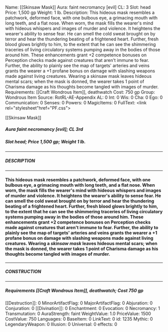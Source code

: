 Name: [[Skinsaw Mask]]
Aura: faint necromancy [evil]
CL: 3
Slot: head
Price: 1,500 gp
Weight: 1 lb.
Description: This hideous mask resembles a patchwork, deformed face, with one bulbous eye, a grimacing mouth with long teeth, and a flat nose. When worn, the mask fills the wearer's mind with hideous whispers and images of murder and violence. It heightens the wearer's ability to sense fear. He can smell the cold sweat brought on by terror and hear the thundering beating of a frightened heart. Further, fresh blood glows brightly to him, to the extent that he can see the shimmering traceries of living circulatory systems pumping away in the bodies of those around him. These enhancements grant +2 competence bonuses on Perception checks made against creatures that aren't immune to fear. Further, the ability to plainly see the map of targets' arteries and veins grants the wearer a +1 profane bonus on damage with slashing weapons made against living creatures. Wearing a skinsaw mask leaves hideous mental scars; when the mask is donned, the wearer takes 1 point of Charisma damage as his thoughts become tangled with images of murder.
Requirements: [[Craft Wondrous Item]], deathwatch
Cost: 750 gp
Group: Wondrous Item
Source: RotRL-AE-Appendix
AL: 0
Int: 0
Wis: 0
Cha: 0
Ego: 0
Communication: 0
Senses: 0
Powers: 0
MagicItems: 0
FullText: <link rel="stylesheet"href="PF.css"><div class="heading"><p class="alignleft">[[Skinsaw Mask]]</p><div style="clear: both;"></div></div><div><h5><b>Aura </b>faint necromancy [evil]; <b>CL </b>3rd</h5><h5><b>Slot </b>head; <b>Price </b>1,500 gp; <b>Weight </b>1 lb.</h5></div><hr/><div><h5><b>DESCRIPTION</b></h5></div><hr/><div><h4><p>This hideous mask resembles a patchwork, deformed face, with one bulbous eye, a grimacing mouth with long teeth, and a flat nose. When worn, the mask fills the wearer's mind with hideous whispers and images of murder and violence. It heightens the wearer's ability to sense fear. He can smell the cold sweat brought on by terror and hear the thundering beating of a frightened heart. Further, fresh blood glows brightly to him, to the extent that he can see the shimmering traceries of living circulatory systems pumping away in the bodies of those around him. These enhancements grant +2 competence bonuses on Perception checks made against creatures that aren't immune to fear. Further, the ability to plainly see the map of targets' arteries and veins grants the wearer a +1 profane bonus on damage with slashing weapons made against living creatures. Wearing a <i>skinsaw mask</i> leaves hideous mental scars; when the mask is donned, the wearer takes 1 point of Charisma damage as his thoughts become tangled with images of murder.</p></h4></div><hr/><div><h5><b>CONSTRUCTION</b></h5></div><hr/><div><h5><b>Requirements </b>[[Craft Wondrous Item]], <i>deathwatch</i>; <b>Cost </b>750 gp</h5></div>
[[Destruction]]: 0
MinorArtifactFlag: 0
MajorArtifactFlag: 0
Abjuration: 0
Conjuration: 0
[[Divination]]: 0
Enchantment: 0
Evocation: 0
Necromancy: 1
Transmutation: 0
AuraStrength: faint
WeightValue: 1.0
PriceValue: 1500
CostValue: 750
Languages: 0
BaseItem: 0
LinkText: 0
id: 1235
Mythic: 0
LegendaryWeapon: 0
Illusion: 0
Universal: 0
effects: 0
